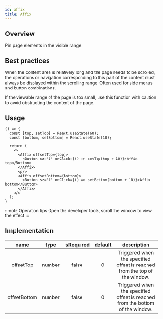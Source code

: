 ```yaml
---
id: affix
title: Affix
---
```


## Overview

Pin page elements in the visible range

## Best practices

When the content area is relatively long and the page needs to be scrolled, the operations or navigation corresponding to this part of the content must always be displayed within the scrolling range. Often used for side menus and button combinations.

If the viewable range of the page is too small, use this function with caution to avoid obstructing the content of the page.

## Usage

```tsx live title=Basic,Test enableSwitchTheme enableExportToCodePen enableHideEditor
() => {
  const [top, setTop] = React.useState(60);
  const [bottom, setBottom] = React.useState(10);

  return (
    <>
      <Affix offsetTop={top}>
        <Button sz='l' onClick={() => setTop(top + 10)}>Affix top</Button>
      </Affix>
      <p/>
      <Affix offsetBottom={bottom}>
        <Button sz='l' onClick={() => setBottom(bottom + 10)}>Affix bottom</Button>
      </Affix>
    </>
  );
}
```

:::note Operation tips
Open the developer tools, scroll the window to view the effect
:::

<!-- ### With Container

```tsx live title="test" enableSwitchTheme enableExportToCodePen enableHideEditor

() => {
  const [container, setContainer] = useState(null);

  return (
    <div className='demo-checkerboard-wrap' ref={setContainer}>
      <div className='demo-checkerboard-inner '>
        <Affix containerRef={container}>
          <Button sz="l">Fixed at top of the container</Button>
        </Affix>
      </div>
    </div>
  );
}
``` -->

## Implementation

|  name   | type  | isRequired | default | description |
|  :----:  | :----:  | :----:  | :----:  | :----:  |
| offsetTop | number | false | 0 | Triggered when the specified offset is reached from the top of the window. |
| offsetBottom | number | false | 0 | Triggered when the specified offset is reached from the bottom of the window. |
